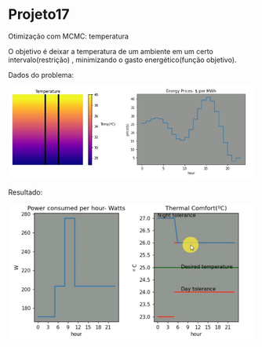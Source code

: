 # Projeto17
Otimização com MCMC: temperatura

O objetivo é deixar a temperatura de um ambiente em um certo intervalo(restrição) , minimizando o gasto energético(função objetivo).

Dados do problema:

![thermo](https://github.com/rodfloripa/Projeto17/blob/master/temp.jpg)

Resultado:

![thermo](https://github.com/rodfloripa/Projeto17/blob/master/thermo.png)
